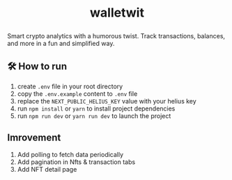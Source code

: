 # <p align="center">walletwit</p>

Smart crypto analytics with a humorous twist. Track transactions, balances,
and more in a fun and simplified way.

## 🛠️ How to run

1. create `.env` file in your root directory
2. copy the `.env.example` content to `.env` file
3. replace the `NEXT_PUBLIC_HELIUS_KEY` value with your helius key
4. run `npm install` or `yarn` to install project dependencies
5. run `npm run dev` or `yarn run dev` to launch the project

## Imrovement

1. Add polling to fetch data periodically
2. Add pagination in Nfts & transaction tabs
3. Add NFT detail page
